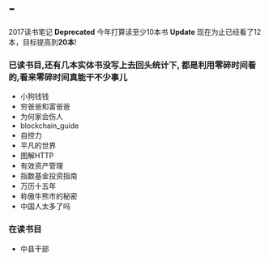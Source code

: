 # -
2017读书笔记
**Deprecated**
今年打算读至少10本书
**Update**
现在为止已经看了12本，目标提高到**20本**!

### 已读书目,还有几本实体书没写上去回头统计下, 都是利用零碎时间看的,看来零碎时间真能干不少事儿
 * 小狗钱钱
 * 穷爸爸和富爸爸
 * 为何家会伤人
 * blockchain_guide
 * 自控力
 * 平凡的世界
 * 图解HTTP
 * 有效资产管理
 * 指数基金投资指南
 * 万历十五年
 * 称傲牛熊市的秘密
 * 中国人太多了吗


### 在读书目
 * 中县干部

 
